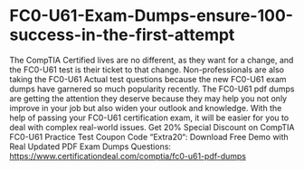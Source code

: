 # FC0-U61-Exam-Dumps-ensure-100-success-in-the-first-attempt
The CompTIA Certified lives are no different, as they want for a change, and the FC0-U61 test is their ticket to that change. Non-professionals are also taking the FC0-U61 Actual test questions because the new FC0-U61 exam dumps have garnered so much popularity recently. The FC0-U61 pdf dumps are getting the attention they deserve because they may help you not only improve in your job but also widen your outlook and knowledge. With the help of passing your FC0-U61 certification exam, it will be easier for you to deal with complex real-world issues.
Get 20% Special Discount on CompTIA FC0-U61 Practice Test Coupon Code “Extra20“:
Download Free Demo with Real Updated PDF Exam Dumps Questions:
 https://www.certificationdeal.com/comptia/fc0-u61-pdf-dumps
